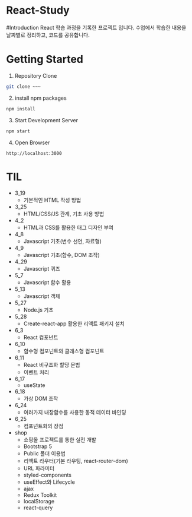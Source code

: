 # React-Study

#Introduction
React 학습 과정을 기록한 프로젝트 입니다. 수업에서 학습한 내용을 날짜별로 정리하고, 코드를 공유합니다.

# Getting Started
1. Repository Clone
```bash
git clone ~~~
```
2. install npm packages
```bash
npm install
```
3. Start Development Server
```bash
npm start
```
4. Open Browser
```
http://localhost:3000
```

# TIL
- 3_19
  - 기본적인 HTML 작성 방법
- 3_25
  - HTML/CSS/JS 관계, 기초 사용 방법
- 4_2
  - HTML과 CSS를 활용한 태그 디자인 부여
- 4_8
  - Javascript 기초(변수 선언, 자료형)
- 4_9
  - Javascript 기초(함수, DOM 조작)
- 4_29
  - Javascript 퀴즈
- 5_7
  - Javascript 함수 활용
- 5_13
  - Javascript 객체
- 5_27
  - Node.js 기초
- 5_28
  - Create-react-app 활용한 리액트 패키지 설치
- 6_3
  - React 컴포넌트
- 6_10
  - 함수형 컴포넌트와 클래스형 컴포넌트
- 6_11
  - React 비구조화 할당 문법
  - 이벤트 처리
- 6_17
  - useState
- 6_18
  - 가상 DOM 조작
- 6_24
  - 여러가지 내장함수를 사용한 동적 데이터 바인딩
- 6_25
  - 컴포넌트화의 장점
- shop
  - 쇼핑몰 프로젝트를 통한 실전 개발
  - Bootstrap 5
  - Public 폴더 이용법
  - 리액트 라우터(기본 라우팅, react-router-dom)
  - URL 파라미터
  - styled-components
  - useEffect와 Lifecycle
  - ajax
  - Redux Toolkit
  - localStorage
  - react-query
